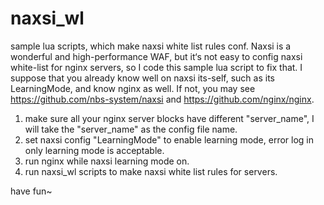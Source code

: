 # naxsi_wl
sample lua scripts, which make naxsi white list rules conf.
Naxsi is a wonderful and high-performance WAF, but it‘s not easy to config naxsi white-list for nginx servers, 
so I code this sample lua script to fix that.
I suppose that you already know well on naxsi its-self, such as its LearningMode, and know nginx as well. If not,
you may see https://github.com/nbs-system/naxsi and https://github.com/nginx/nginx.


1. make sure all your nginx server blocks have different "server_name", I will take the "server_name" as the config file name.
2. set naxsi config "LearningMode" to enable learning mode, error log in only learning mode is acceptable.
3. run nginx while naxsi learning mode on.
4. run naxsi_wl scripts to make naxsi white list rules for servers.

have fun~
